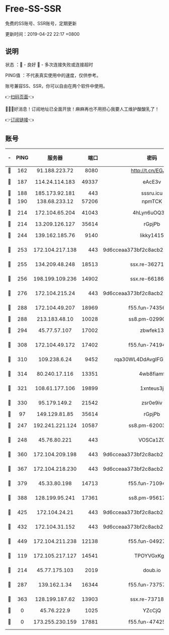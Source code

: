 # Free-SS-SSR

免费的SS账号、SSR账号，定期更新

更新时间：2019-04-22 22:17 +0800

## 说明

状态     ：🙂 - 良好 🙁 - 多次连接失败或连接超时

PING值   ：不代表真实使用中的速度，仅供参考。

账号兼容SS、SSR，你可以自由在两个软件中使用。

👉[扫码页面](https://liesauer.github.io/Free-SS-SSR/)👈

🎉🎉🎉好消息！订阅地址已全面开放！麻麻再也不用担心我要人工维护酸酸乳了！

👉[订阅链接](https://www.liesauer.net/yogurt/subscribe?ACCESS_TOKEN=DAYxR3mMaZAsaqUb)👈

## 账号

|-|PING|服务器|端口|密码|加密方式|区域|
|:----:|:----:|:-----:|-----:|:----:|:----:|:----:|
|🙂|162|91.188.223.72|8080|http://t.cn/EGJIyrl|rc4-md5|RU|
|🙂|187|114.24.114.183|49337|eAcE3v|chacha20-ietf|TW|
|🙂|188|185.173.92.181|443|sssru.icu|rc4-md5|RU|
|🙂|190|138.68.233.12|57206|npmTCK|rc4-md5|US|
|🙂|214|172.104.65.204|41043|4hLyn6uOQ3hU|aes-256-cfb|JP|
|🙂|214|13.209.126.127|35614|rGpjPb|rc4-md5|KR|
|🙂|244|139.162.185.76|9140|likky1415|aes-256-cfb|DE|
|🙂|253|172.104.217.138|443|9d6cceaa373bf2c8acb22e60b6a58be6|aes-256-cfb|US|
|🙂|255|134.209.48.248|18513|ssx.re-36271687|aes-256-cfb|US|
|🙂|256|198.199.109.236|14902|ssx.re-66186619|aes-256-cfb|US|
|🙂|276|172.104.215.24|443|9d6cceaa373bf2c8acb22e60b6a58be6|aes-256-cfb|US|
|🙂|288|172.104.49.207|18969|f55.fun-74356248|aes-256-cfb|SG|
|🙂|288|213.183.48.10|10028|ss8.pm-02990736|rc4-md5|RU|
|🙂|294|45.77.57.107|17002|zbwfek13|aes-256-cfb|GB|
|🙂|308|172.104.49.172|17402|f55.fun-74194909|aes-256-cfb|SG|
|🙂|310|109.238.6.24|9452|rqa30WL4DdAvgIFG6Fs3znzTa|aes-256-cfb|FR|
|🙂|314|80.240.17.116|13351|4wb8fiamf|aes-256-cfb|DE|
|🙂|321|108.61.177.106|19899|1xnteus3j|aes-256-cfb|FR|
|🙂|330|95.179.149.2|21542|zsr0e9iv|aes-256-cfb|NL|
|🙂|97|149.129.81.85|35614|rGpjPb|rc4-md5|HK|
|🙂|247|192.241.221.124|10587|ss8.pm-62003540|aes-256-cfb|US|
|🙂|248|45.76.80.221|443|VOSCa1ZG|aes-256-cfb|DE|
|🙂|360|172.104.209.198|443|9d6cceaa373bf2c8acb22e60b6a58be6|aes-256-cfb|US|
|🙂|367|172.104.218.230|443|9d6cceaa373bf2c8acb22e60b6a58be6|aes-256-cfb|US|
|🙂|379|45.33.80.198|14713|f55.fun-71094891|aes-256-cfb|US|
|🙂|388|128.199.95.241|17361|ss8.pm-95617167|aes-256-cfb|SG|
|🙂|425|172.104.24.21|443|9d6cceaa373bf2c8acb22e60b6a58be6|aes-256-cfb|US|
|🙂|432|172.104.31.152|443|9d6cceaa373bf2c8acb22e60b6a58be6|aes-256-cfb|US|
|🙂|449|172.104.211.238|12138|f55.fun-04927475|aes-256-cfb|US|
|🙁|119|172.105.217.127|14541|TPOYVGxKglpi|aes-256-cfb|JP|
|🙁|214|45.77.175.103|2019|doub.io|aes-128-ctr|SG|
|🙁|287|139.162.1.34|16344|f55.fun-73757628|aes-256-cfb|SG|
|🙁|363|128.199.187.62|13903|ssx.re-73718158|aes-256-cfb|SG|
|🙁|0|45.76.222.9|1025|YZcCjQ|rc4-md5|JP|
|🙁|0|173.255.230.159|17881|f55.fun-47425365|aes-256-cfb|US|
